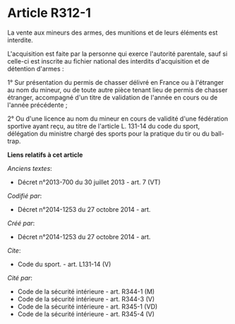 # Article R312-1

La vente aux mineurs des armes, des munitions et de leurs éléments est interdite.

L'acquisition est faite par la personne qui exerce l'autorité parentale, sauf si celle-ci est inscrite au fichier national
des interdits d'acquisition et de détention d'armes :

1° Sur présentation du permis de chasser délivré en France ou à l'étranger au nom du mineur, ou de toute autre pièce tenant
lieu de permis de chasser étranger, accompagné d'un titre de validation de l'année en cours ou de l'année précédente ;

2° Ou d'une licence au nom du mineur en cours de validité d'une fédération sportive ayant reçu, au titre de l'article L.
131-14 du code du sport, délégation du ministre chargé des sports pour la pratique du tir ou du ball-trap.

**Liens relatifs à cet article**

_Anciens textes_:

  - Décret n°2013-700 du 30 juillet 2013 - art. 7 (VT)

_Codifié par_:

  - Décret n°2014-1253 du 27 octobre 2014 - art.

_Créé par_:

  - Décret n°2014-1253 du 27 octobre 2014 - art.

_Cite_:

  - Code du sport. - art. L131-14 (V)

_Cité par_:

  - Code de la sécurité intérieure - art. R344-1 (M)
  - Code de la sécurité intérieure - art. R344-3 (V)
  - Code de la sécurité intérieure - art. R345-1 (VD)
  - Code de la sécurité intérieure - art. R345-4 (V)

